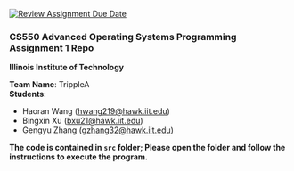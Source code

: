 [![Review Assignment Due Date](https://classroom.github.com/assets/deadline-readme-button-24ddc0f5d75046c5622901739e7c5dd533143b0c8e959d652212380cedb1ea36.svg)](https://classroom.github.com/a/ancXpPFO)
### CS550 Advanced Operating Systems Programming Assignment 1 Repo
**Illinois Institute of Technology**  

**Team Name**: TrippleA  
**Students**:  
* Haoran Wang (hwang219@hawk.iit.edu)  
* Bingxin Xu (bxu21@hawk.iit.edu)  
* Gengyu Zhang (gzhang32@hawk.iit.edu)

**The code is contained in `src` folder; Please open the folder and follow the instructions to execute the program.**
